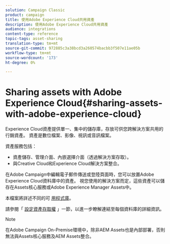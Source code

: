 ```yaml
---
solution: Campaign Classic
product: campaign
title: 使用Adobe Experience Cloud共用資產
description: 使用Adobe Experience Cloud共用資產
audience: integrations
content-type: reference
topic-tags: asset-sharing
translation-type: tm+mt
source-git-commit: 972885c3a38bcd3a260574bacbb3f507e11ae05b
workflow-type: tm+mt
source-wordcount: '173'
ht-degree: 0%

---
```



# Sharing assets with Adobe Experience Cloud{#sharing-assets-with-adobe-experience-cloud}

Experience Cloud資產提供單一、集中的儲存庫，存放可供您跨解決方案共用的行銷資產。 資產是數位檔案、影像、視訊或音訊檔案。

資產服務包括：

* 資產儲存、管理介面、內嵌選擇介面（透過解決方案存取）。
* 與Creative Cloud和Experience Cloud解決方案整合。

在Adobe Campaign中編輯電子郵件傳送或登陸頁面時，您可以放置Adobe Experience Cloud資料庫中的資產。 視您使用的解決方案而定，這些資產可以儲存在Assets核心服務或Adobe Experience Manager Assets中。

本檔案將詳述不同的可 [用程式庫](https://docs.adobe.com/content/help/en/core-services/interface/assets/experience-cloud-assets.html)。

請參閱「 [設定資產存取權](../../integrations/using/configuring-access-to-assets.md) 」一節，以進一步瞭解連結至每個資料庫的詳細資訊。

>[!NOTE]
>
>在Adobe Campaign On-Premise環境中，除非AEM Assets也是內部部署，否則無法與Assets核心服務及AEM Assets整合。

